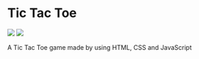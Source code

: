 # Tic Tac Toe

![](https://user-images.githubusercontent.com/94695669/224415445-d98b7c8c-7900-45bd-b8bf-6ecab8f2c424.png) ![](https://user-images.githubusercontent.com/94695669/224415450-4517c7a8-2424-4c42-a1d8-0bba300fc0f1.png)


A Tic Tac Toe game made by using HTML, CSS and JavaScript
